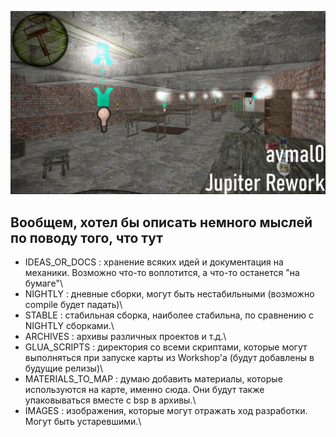 ![image info](./IMAGES/git_repo_logo.png)

## Вообщем, хотел бы описать немного мыслей по поводу того, что тут

- IDEAS_OR_DOCS 	: хранение всяких идей и документация на механики. Возможно что-то воплотится, а что-то останется "на бумаге"\
- NIGHTLY 			: дневные сборки, могут быть нестабильными (возможно compile будет падать)\
- STABLE 			: стабильная сборка, наиболее стабильна, по сравнению с NIGHTLY сборками.\
- ARCHIVES 			: архивы различных проектов и т.д.\
- GLUA_SCRIPTS 		: директория со всеми скриптами, которые могут выполняться при запуске карты из Workshop'a (будут добавлены в будущие релизы)\
- MATERIALS_TO_MAP 	: думаю добавить материалы, которые используются на карте, именно сюда. Они будут также упаковываться вместе с bsp в архивы.\
- IMAGES 			: изображения, которые могут отражать ход разработки. Могут быть устаревшими.\